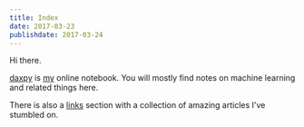 ```yaml
---
title: Index
date: 2017-03-23
publishdate: 2017-03-24
---
```


Hi there.  

[daxpy](/daxpy) is [my](/about) online notebook. You will mostly find notes on machine learning and related things here.  


There is also a [links](/links) section with a collection of  amazing articles I've stumbled on. 
